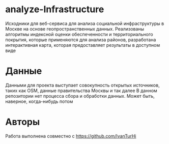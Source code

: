 # analyze-Infrastructure
Исходники для веб-сервиса для анализа социальной инфраструктуры в Москве на основе геопространственных данных.
Реализованы алгоритмы индексной оценки обеспеченности и территориального покрытия, которые применяются для анализа районов, разработана интерактивная карта, которая предоставляет результаты в доступном виде
# Данные
Данными для проекта выступает совокупность открытых источников, таких как OSM, данные правительства Москвы и так далее
В данном репозитории нет процесса сбора и обработки данных.
Может быть, наверное, когда-нибудь потом
# Авторы
Работа выполнена совместно с https://github.com/IvanTurHi

